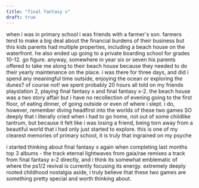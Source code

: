 ```yaml
---
title: "final fantasy x"
draft: true
---
```


when i was in primary school i was friends with a farmer's son. farmers tend to make a big deal about the financial burdens of their business but this kids parents had multiple properties, including a beach house on the waterfront. he also ended up going to a private boarding school for grades 10-12. go figure. anyway, somewhere in year six or seven his parents offered to take me along to their beach house because they needed to do their yearly maintenance on the place. i was there for three days, and did i spend any meaningful time outside, enjoying the ocean or exploring the dunes? of course not! we spent probably 20 hours all told on my friends playstation 2, playing final fantasy x and final fantasy x-2. the beach house was a two story affair but i have no recollection of evening going to the first floor, of eating dinner, of going outside or even of where i slept. i do, however, remember diving headfirst into the worlds of these two games SO deeply that i literally cried when i had to go home, not out of some childlike tantrum, but because it felt like i was losing a friend, being torn away from a beautiful world that i had only just started to explore. this is one of my clearest memories of primary school, it is truly that ingrained on my psyche

i started thinking about final fantasy x again when completing last months top 3 albums - the track eternal lightwaves from gaia/rae remixes a track from final fantasy x-2 directly, and i think its somewhat emblematic of where the ps1/2 revival is currently focusing its energy. extremely deeply rooted childhood nostalgia aside, i truly believe that these two games are something pretty special and worth thinking about.

